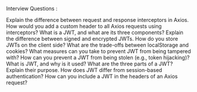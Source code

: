 Interview Questions :

Explain the difference between request and response interceptors in Axios.
How would you add a custom header to all Axios requests using interceptors?
What is a JWT, and what are its three components?
Explain the difference between signed and encrypted JWTs.
How do you store JWTs on the client side? What are the trade-offs between localStorage and cookies?
What measures can you take to prevent JWT from being tampered with?
How can you prevent a JWT from being stolen (e.g., token hijacking)?
What is JWT, and why is it used?
What are the three parts of a JWT? Explain their purpose.
How does JWT differ from session-based authentication?
How can you include a JWT in the headers of an Axios request?
